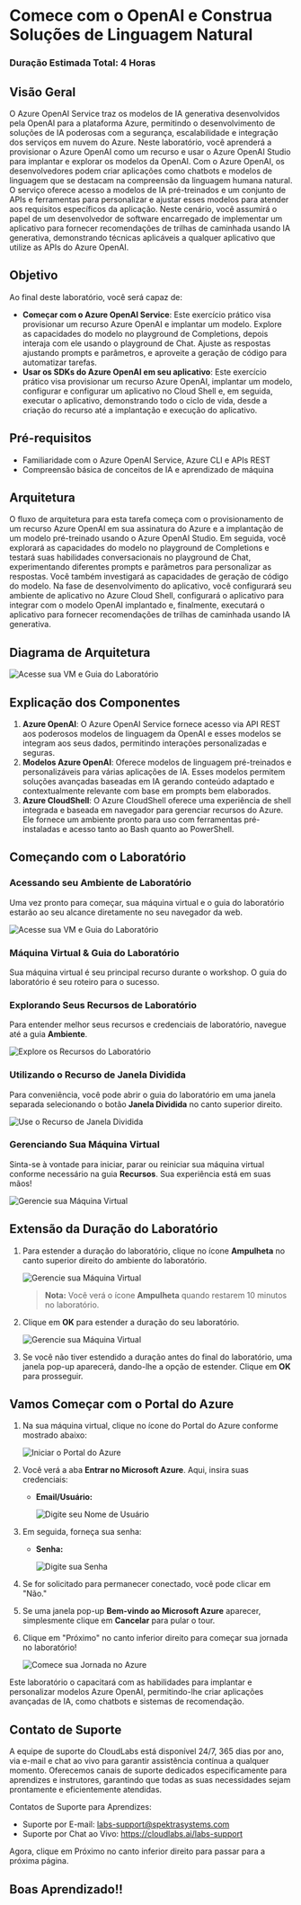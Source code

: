 # Comece com o OpenAI e Construa Soluções de Linguagem Natural

### Duração Estimada Total: 4 Horas

## Visão Geral

O Azure OpenAI Service traz os modelos de IA generativa desenvolvidos pela OpenAI para a plataforma Azure, permitindo o desenvolvimento de soluções de IA poderosas com a segurança, escalabilidade e integração dos serviços em nuvem do Azure. Neste laboratório, você aprenderá a provisionar o Azure OpenAI como um recurso e usar o Azure OpenAI Studio para implantar e explorar os modelos da OpenAI. Com o Azure OpenAI, os desenvolvedores podem criar aplicações como chatbots e modelos de linguagem que se destacam na compreensão da linguagem humana natural. O serviço oferece acesso a modelos de IA pré-treinados e um conjunto de APIs e ferramentas para personalizar e ajustar esses modelos para atender aos requisitos específicos da aplicação. Neste cenário, você assumirá o papel de um desenvolvedor de software encarregado de implementar um aplicativo para fornecer recomendações de trilhas de caminhada usando IA generativa, demonstrando técnicas aplicáveis a qualquer aplicativo que utilize as APIs do Azure OpenAI.

## Objetivo

Ao final deste laboratório, você será capaz de:

- **Começar com o Azure OpenAI Service**: Este exercício prático visa provisionar um recurso Azure OpenAI e implantar um modelo. Explore as capacidades do modelo no playground de Completions, depois interaja com ele usando o playground de Chat. Ajuste as respostas ajustando prompts e parâmetros, e aproveite a geração de código para automatizar tarefas.
- **Usar os SDKs do Azure OpenAI em seu aplicativo**: Este exercício prático visa provisionar um recurso Azure OpenAI, implantar um modelo, configurar e configurar um aplicativo no Cloud Shell e, em seguida, executar o aplicativo, demonstrando todo o ciclo de vida, desde a criação do recurso até a implantação e execução do aplicativo.

## Pré-requisitos

- Familiaridade com o Azure OpenAI Service, Azure CLI e APIs REST
- Compreensão básica de conceitos de IA e aprendizado de máquina

## Arquitetura

O fluxo de arquitetura para esta tarefa começa com o provisionamento de um recurso Azure OpenAI em sua assinatura do Azure e a implantação de um modelo pré-treinado usando o Azure OpenAI Studio. Em seguida, você explorará as capacidades do modelo no playground de Completions e testará suas habilidades conversacionais no playground de Chat, experimentando diferentes prompts e parâmetros para personalizar as respostas. Você também investigará as capacidades de geração de código do modelo. Na fase de desenvolvimento do aplicativo, você configurará seu ambiente de aplicativo no Azure Cloud Shell, configurará o aplicativo para integrar com o modelo OpenAI implantado e, finalmente, executará o aplicativo para fornecer recomendações de trilhas de caminhada usando IA generativa.

## Diagrama de Arquitetura

![Acesse sua VM e Guia do Laboratório](../media/arch20.png)

## Explicação dos Componentes

1. **Azure OpenAI**: O Azure OpenAI Service fornece acesso via API REST aos poderosos modelos de linguagem da OpenAI e esses modelos se integram aos seus dados, permitindo interações personalizadas e seguras.
2. **Modelos Azure OpenAI**: Oferece modelos de linguagem pré-treinados e personalizáveis para várias aplicações de IA. Esses modelos permitem soluções avançadas baseadas em IA gerando conteúdo adaptado e contextualmente relevante com base em prompts bem elaborados.
3. **Azure CloudShell**: O Azure CloudShell oferece uma experiência de shell integrada e baseada em navegador para gerenciar recursos do Azure. Ele fornece um ambiente pronto para uso com ferramentas pré-instaladas e acesso tanto ao Bash quanto ao PowerShell.

## Começando com o Laboratório

### Acessando seu Ambiente de Laboratório

Uma vez pronto para começar, sua máquina virtual e o guia do laboratório estarão ao seu alcance diretamente no seu navegador da web.

![Acesse sua VM e Guia do Laboratório](../media/labguide-1.png)

### Máquina Virtual & Guia do Laboratório

Sua máquina virtual é seu principal recurso durante o workshop. O guia do laboratório é seu roteiro para o sucesso.

### Explorando Seus Recursos de Laboratório

Para entender melhor seus recursos e credenciais de laboratório, navegue até a guia **Ambiente**.

![Explore os Recursos do Laboratório](../media/env-1.png)

### Utilizando o Recurso de Janela Dividida

Para conveniência, você pode abrir o guia do laboratório em uma janela separada selecionando o botão **Janela Dividida** no canto superior direito.

![Use o Recurso de Janela Dividida](../media/spl.png)

### Gerenciando Sua Máquina Virtual

Sinta-se à vontade para iniciar, parar ou reiniciar sua máquina virtual conforme necessário na guia **Recursos**. Sua experiência está em suas mãos!

![Gerencie sua Máquina Virtual](../media/res.png)

## Extensão da Duração do Laboratório

1. Para estender a duração do laboratório, clique no ícone **Ampulheta** no canto superior direito do ambiente do laboratório.

    ![Gerencie sua Máquina Virtual](../media/gext.png)

    > **Nota:** Você verá o ícone **Ampulheta** quando restarem 10 minutos no laboratório.

2. Clique em **OK** para estender a duração do seu laboratório.

   ![Gerencie sua Máquina Virtual](../media/gext2.png)

3. Se você não tiver estendido a duração antes do final do laboratório, uma janela pop-up aparecerá, dando-lhe a opção de estender. Clique em **OK** para prosseguir.

## Vamos Começar com o Portal do Azure

1. Na sua máquina virtual, clique no ícone do Portal do Azure conforme mostrado abaixo:

   ![Iniciar o Portal do Azure](../media/sc900-image(1).png)

2. Você verá a aba **Entrar no Microsoft Azure**. Aqui, insira suas credenciais:

   - **Email/Usuário:** <inject key="AzureAdUserEmail"></inject>

       ![Digite seu Nome de Usuário](../media/sc900-image-1.png)

3. Em seguida, forneça sua senha:

   - **Senha:** <inject key="AzureAdUserPassword"></inject>

       ![Digite sua Senha](../media/sc900-image-2.png)

4. Se for solicitado para permanecer conectado, você pode clicar em "Não."

5. Se uma janela pop-up **Bem-vindo ao Microsoft Azure** aparecer, simplesmente clique em **Cancelar** para pular o tour.

6. Clique em "Próximo" no canto inferior direito para começar sua jornada no laboratório!

    ![Comece sua Jornada no Azure](../media/sc900-image(3).png)

Este laboratório o capacitará com as habilidades para implantar e personalizar modelos Azure OpenAI, permitindo-lhe criar aplicações avançadas de IA, como chatbots e sistemas de recomendação.

## Contato de Suporte

A equipe de suporte do CloudLabs está disponível 24/7, 365 dias por ano, via e-mail e chat ao vivo para garantir assistência contínua a qualquer momento. Oferecemos canais de suporte dedicados especificamente para aprendizes e instrutores, garantindo que todas as suas necessidades sejam prontamente e eficientemente atendidas.

Contatos de Suporte para Aprendizes:

- Suporte por E-mail: labs-support@spektrasystems.com
- Suporte por Chat ao Vivo: https://cloudlabs.ai/labs-support

Agora, clique em Próximo no canto inferior direito para passar para a próxima página.

## Boas Aprendizado!!
